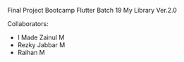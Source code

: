 Final Project Bootcamp Flutter Batch 19 My Library Ver.2.0

Collaborators:
- I Made Zainul M
- Rezky Jabbar M
- Raihan M
